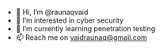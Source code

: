 - 👋 Hi, I’m @raunaqvaid
- 👀 I’m interested in cyber security
- 🌱 I’m currently learning penetration testing
- 📫 Reach me on vaidraunaq@gmail.com

<!---
raunaqvaid/raunaqvaid is a ✨ special ✨ repository because its `README.md` (this file) appears on your GitHub profile.
You can click the Preview link to take a look at your changes.
--->
